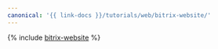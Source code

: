 ```yaml
---
canonical: '{{ link-docs }}/tutorials/web/bitrix-website/'
---
```


{% include [bitrix-website](../../../_tutorials/applied/bitrix-website.md) %}